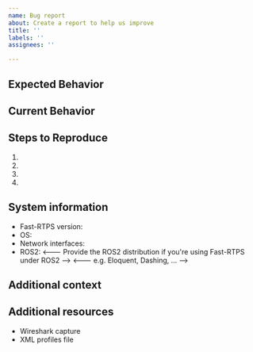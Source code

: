 ```yaml
---
name: Bug report
about: Create a report to help us improve
title: ''
labels: ''
assignees: ''

---
```


<!--- Provide a general summary of the issue in the Title above -->

## Expected Behavior
<!--- Tell us what should happen -->

## Current Behavior
<!--- Tell us what happens instead of the expected behavior -->

## Steps to Reproduce
<!--- Provide a link to a live example, or an unambiguous set of steps to -->
<!--- reproduce this bug. Include code to reproduce, if relevant -->
1.
2.
3.
4.

## System information
<!--- Provide information about your system environment. -->
- Fast-RTPS version: <!--- e.g. commit hash, tag, branch, ... -->
- OS: <!--- e.g. Windows 10, Ubuntu 18.04 -->
- Network interfaces: <!--- Network interfaces used in the reproducible example -->
                      <!--- e.g. eth0 (192.168.1.10), lo (127.0.0.1), ... -->
- ROS2: <--- Provide the ROS2 distribution if you're using Fast-RTPS under ROS2 -->
        <--- e.g. Eloquent, Dashing, ... -->

## Additional context
<!--- Add any context about the problem here. -->

## Additional resources
- Wireshark capture <!--- A network capture will be helpful for us -->
- XML profiles file <!--- If you use and XML profiles file, please attach it. -->
